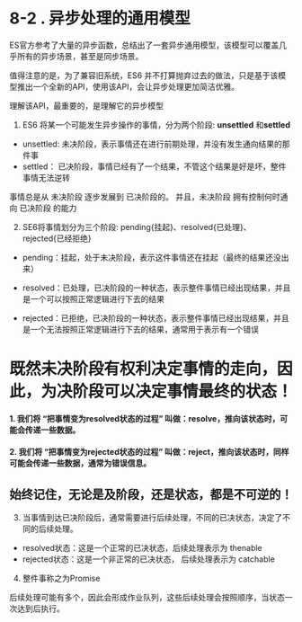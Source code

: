 # 8-2 . 异步处理的通用模型

ES官方参考了大量的异步函数，总结出了一套异步通用模型，该模型可以覆盖几乎所有的异步场景，甚至是同步场景。

值得注意的是，为了兼容旧系统，ES6 并不打算抛弃过去的做法，只是基于该模型推出一个全新的API，使用该API，会让异步处理更加简洁优雅。

理解该API，最重要的，是理解它的异步模型

1. ES6 将某一个可能发生异步操作的事情，分为两个阶段: **unsettled** 和**settled**

- unsettled: 未决阶段，表示事情还在进行前期处理，并没有发生通向结果的那件事
- settled： 已决阶段，事情已经有了一个结果，不管这个结果是好是坏，整件事情无法逆转

事情总是从 未决阶段 逐步发展到 已决阶段的。 并且，未决阶段  拥有控制何时通向 已决阶段 的能力 

2. SE6将事情划分为三个阶段: pending{挂起}、resolved{已处理}、rejected{已经拒绝}

- pending：挂起，处于未决阶段，表示这件事情还在挂起（最终的结果还没出来）

- resolved：已处理，已决阶段的一种状态，表示整件事情已经出现结果，并且是一个可以按照正常逻辑进行下去的结果

- rejected：已拒绝，已决阶段的一种状态，表示整件事情已经出现结果，并且是一个无法按照正常逻辑进行下去的结果，通常用于表示有一个错误


# 既然未决阶段有权利决定事情的走向，因此，为决阶段可以决定事情最终的状态！


#### 1. 我们将  “把事情变为resolved状态的过程” 叫做：resolve，推向该状态时，可能会传递一些数据。
#### 2. 我们将  “把事情变为rejected状态的过程” 叫做：reject，推向该状态时，同样可能会传递一些数据，通常为错误信息。

## 始终记住，无论是及阶段，还是状态，都是不可逆的！


3. 当事情到达已决阶段后，通常需要进行后续处理，不同的已决状态，决定了不同的后续处理。

- resolved状态：这是一个正常的已决状态，后续处理表示为 thenable
- rejected状态：这是一个非正常的已决状态， 后续处理表示为 catchable

4. 整件事称之为Promise

后续处理可能有多个，因此会形成作业队列，这些后续处理会按照顺序，当状态一次达到后执行。
